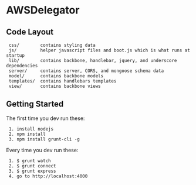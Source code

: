 AWSDelegator
=============

## Code Layout
 
     css/        contains styling data
     js/         helper javascript files and boot.js which is what runs at startup
     lib/        contains backbone, handlebar, jquery, and underscore dependencies
     server/     contains server, CORS, and mongoose schema data
     model/      contains backbone models
     templates/  contains handlebars templates
     view/       contains backbone views
     

## Getting Started
 
 The first time you dev run these:
    
     1. install nodejs
     2. npm install
     3. npm install grunt-cli -g

 Every time you dev run these:
     
     1. $ grunt watch
     2. $ grunt connect
     3. $ grunt express
     4. go to http://localhost:4000
